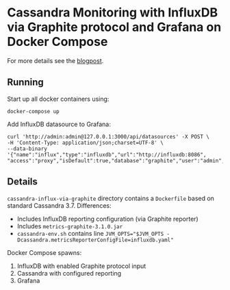 # Cassandra Monitoring with InfluxDB via Graphite protocol and Grafana on Docker Compose

For more details see the [blogpost](https://softwaremill.com/cassandra-monitoring-part-2/).

## Running

Start up all docker containers using:
```
docker-compose up
```

Add InfluxDB datasource to Grafana:
```
curl 'http://admin:admin@127.0.0.1:3000/api/datasources' -X POST \
-H 'Content-Type: application/json;charset=UTF-8' \
--data-binary '{"name":"influx","type":"influxdb","url":"http://influxdb:8086",
"access":"proxy","isDefault":true,"database":"graphite","user":"admin","password":"admin"}'
```

## Details

`cassandra-influx-via-graphite` directory contains a `Dockerfile` based on standard Cassandra 3.7. Differences:
* Includes InfluxDB reporting configuration (via Graphite reporter)
* Includes `metrics-graphite-3.1.0.jar`
* `cassandra-env.sh` contains line `JVM_OPTS="$JVM_OPTS -Dcassandra.metricsReporterConfigFile=influxdb.yaml"`

Docker Compose spawns:

1. InfluxDB with enabled Graphite protocol input
2. Cassandra with configured reporting
3. Grafana
